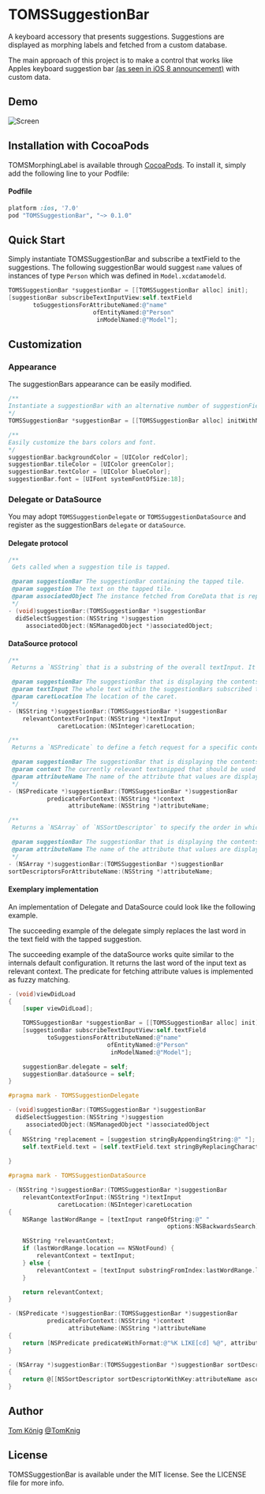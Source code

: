 # TOMSSuggestionBar
A keyboard accessory that presents suggestions. Suggestions are displayed as morphing labels and fetched from a custom database.

The main approach of this project is to make a control that works like Apples keyboard suggestion bar [(as seen in iOS 8 announcement)](http://www.apple.com/ios/ios8/quicktype/) with custom data.

## Demo

![Screen](demo.gif)

## Installation with CocoaPods

TOMSMorphingLabel is available through [CocoaPods](http://cocoapods.org). To install
it, simply add the following line to your Podfile:

#### Podfile

```ruby
platform :ios, '7.0'
pod "TOMSSuggestionBar", "~> 0.1.0"
```

## Quick Start

Simply instantiate TOMSSuggestionBar and subscribe a textField to the suggestions.
The following suggestionBar would suggest `name` values of instances of type `Person` which was defined in `Model.xcdatamodeld`.

```objective-c
TOMSSuggestionBar *suggestionBar = [[TOMSSuggestionBar alloc] init];
[suggestionBar subscribeTextInputView:self.textField
       toSuggestionsForAttributeNamed:@"name"
                        ofEntityNamed:@"Person"
                         inModelNamed:@"Model"];
```

## Customization

### Appearance

The suggestionBars appearance can be easily modified.

```objective-c
/**
Instantiate a suggestionBar with an alternative number of suggestionFields.
*/
TOMSSuggestionBar *suggestionBar = [[TOMSSuggestionBar alloc] initWithNumberOfSuggestionFields:5];

/**
Easily customize the bars colors and font.
*/
suggestionBar.backgroundColor = [UIColor redColor];
suggestionBar.tileColor = [UIColor greenColor];
suggestionBar.textColor = [UIColor blueColor];
suggestionBar.font = [UIFont systemFontOfSize:18];
```

### Delegate or DataSource

You may adopt `TOMSSuggestionDelegate` or `TOMSSuggestionDataSource` and register as the suggestionBars `delegate` or `dataSource`.

#### Delegate protocol

```objective-c
/**
 Gets called when a suggestion tile is tapped.

 @param suggestionBar The suggestionBar containing the tapped tile.
 @param suggestion The text on the tapped tile.
 @param associatedObject The instance fetched from CoreData that is represented by the tapped text.
 */
- (void)suggestionBar:(TOMSSuggestionBar *)suggestionBar
  didSelectSuggestion:(NSString *)suggestion
     associatedObject:(NSManagedObject *)associatedObject;
```

#### DataSource protocol

```objective-c
/**
 Returns a `NSString` that is a substring of the overall textInput. It represents the substring that is relevant for fetching instances from CoreData for suggestions.

 @param suggestionBar The suggestionBar that is displaying the contents.
 @param textInput The whole text within the suggestionBars subscribed textInput.
 @param caretLocation The location of the caret.
 */
- (NSString *)suggestionBar:(TOMSSuggestionBar *)suggestionBar
    relevantContextForInput:(NSString *)textInput
              caretLocation:(NSInteger)caretLocation;

/**
 Returns a `NSPredicate` to define a fetch request for a specific context.

 @param suggestionBar The suggestionBar that is displaying the contents.
 @param context The currently relevant textsnipped that should be used in the predicate.
 @param attributeName The name of the attribute that values are displayed of.
 */
- (NSPredicate *)suggestionBar:(TOMSSuggestionBar *)suggestionBar
           predicateForContext:(NSString *)context
                 attributeName:(NSString *)attributeName;

/**
 Returns a `NSArray` of `NSSortDescriptor` to specify the order in which fetched instances are displayed.

 @param suggestionBar The suggestionBar that is displaying the contents.
 @param attributeName The name of the attribute that values are displayed of.
 */
- (NSArray *)suggestionBar:(TOMSSuggestionBar *)suggestionBar
sortDescriptorsForAttributeName:(NSString *)attributeName;
```

#### Exemplary implementation

An implementation of Delegate and DataSource could look like the following example.

The succeeding example of the delegate simply replaces the last word in the text field with the tapped suggestion.

The succeeding example of the dataSource works quite similar to the internals default configuration.
It returns the last word of the input text as relevant context. The predicate for fetching attribute values is implemented as fuzzy matching.

```objective-c
- (void)viewDidLoad
{
    [super viewDidLoad];

    TOMSSuggestionBar *suggestionBar = [[TOMSSuggestionBar alloc] init];
    [suggestionBar subscribeTextInputView:self.textField
           toSuggestionsForAttributeNamed:@"name"
                            ofEntityNamed:@"Person"
                             inModelNamed:@"Model"];

    suggestionBar.delegate = self;
    suggestionBar.dataSource = self;
}

#pragma mark - TOMSSuggestionDelegate

- (void)suggestionBar:(TOMSSuggestionBar *)suggestionBar
  didSelectSuggestion:(NSString *)suggestion
     associatedObject:(NSManagedObject *)associatedObject
{
    NSString *replacement = [suggestion stringByAppendingString:@" "];
    self.textField.text = [self.textField.text stringByReplacingCharactersInRange:[suggestionBar rangeOfRelevantContext]
                                                                       withString:replacement];
}

#pragma mark - TOMSSuggestionDataSource

- (NSString *)suggestionBar:(TOMSSuggestionBar *)suggestionBar
    relevantContextForInput:(NSString *)textInput
              caretLocation:(NSInteger)caretLocation
{
    NSRange lastWordRange = [textInput rangeOfString:@" "
                                             options:NSBackwardsSearch];

    NSString *relevantContext;
    if (lastWordRange.location == NSNotFound) {
        relevantContext = textInput;
    } else {
        relevantContext = [textInput substringFromIndex:lastWordRange.location + 1];
    }

    return relevantContext;
}

- (NSPredicate *)suggestionBar:(TOMSSuggestionBar *)suggestionBar
           predicateForContext:(NSString *)context
                 attributeName:(NSString *)attributeName
{
    return [NSPredicate predicateWithFormat:@"%K LIKE[cd] %@", attributeName, [NSString stringWithFormat:@"*%@*", context]];
}

- (NSArray *)suggestionBar:(TOMSSuggestionBar *)suggestionBar sortDescriptorsForAttributeName:(NSString *)attributeName
{
    return @[[NSSortDescriptor sortDescriptorWithKey:attributeName ascending:YES]];
}
```

## Author

[Tom König](http://github.com/TomKnig) [@TomKnig](https://twitter.com/TomKnig)

## License

TOMSSuggestionBar is available under the MIT license. See the LICENSE file for more info.
